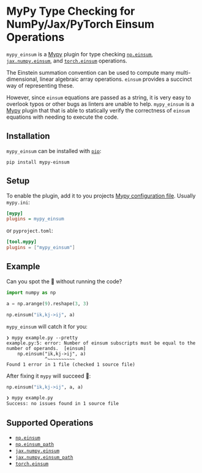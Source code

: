 # MyPy Type Checking for NumPy/Jax/PyTorch Einsum Operations

`mypy_einsum` is a [Mypy](https://mypy.readthedocs.io/) plugin for type checking [`np.einsum`](https://numpy.org/doc/stable/reference/generated/numpy.einsum.html), [`jax.numpy.einsum`](https://jax.readthedocs.io/en/latest/_autosummary/jax.numpy.einsum.html), and [`torch.einsum`](https://pytorch.org/docs/stable/generated/torch.einsum.html) operations.

The Einstein summation convention can be used to compute many multi-dimensional, linear algebraic array operations. `einsum` provides a succinct way of representing these.

However, since `einsum` equations are passed as a string, it is very easy to overlook typos or other bugs as linters are unable to help.
`mypy_einsum` is a [Mypy](https://mypy.readthedocs.io/) plugin that that is able to statically verify the correctness of `einsum` equations with needing to execute the code.

## Installation

`mypy_einsum` can be installed with [`pip`](https://pip.pypa.io/):

```shell
pip install mypy-einsum
```

## Setup

To enable the plugin, add it to you projects [Mypy configuration file](https://mypy.readthedocs.io/en/stable/config_file.html).
Usually `mypy.ini`:

```ini
[mypy]
plugins = mypy_einsum
```

or `pyproject.toml`:

```toml
[tool.mypy]
plugins = ["mypy_einsum"]
```

## Example

Can you spot the 🐛 without running the code?

```python
import numpy as np

a = np.arange(9).reshape(3, 3)

np.einsum("ik,kj->ij", a)
```

`mypy_einsum` will catch it for you:

```shell
❯ mypy example.py --pretty
example.py:5: error: Number of einsum subscripts must be equal to the
number of operands.  [einsum]
    np.einsum("ik,kj->ij", a)
              ^~~~~~~~~~~
Found 1 error in 1 file (checked 1 source file)
```

After fixing it `mypy` will succeed 🎉:

```python
np.einsum("ik,kj->ij", a, a)
```

```bash
❯ mypy example.py
Success: no issues found in 1 source file
```

## Supported Operations

- [`np.einsum`](https://numpy.org/doc/stable/reference/generated/numpy.einsum.html)
- [`np.einsum_path`](https://numpy.org/doc/stable/reference/generated/numpy.einsum_path.html)
- [`jax.numpy.einsum`](https://jax.readthedocs.io/en/latest/_autosummary/jax.numpy.einsum.html)
- [`jax.numpy.einsum_path`](https://jax.readthedocs.io/en/latest/_autosummary/jax.numpy.einsum_path.html)
- [`torch.einsum`](https://pytorch.org/docs/stable/generated/torch.einsum.html)
